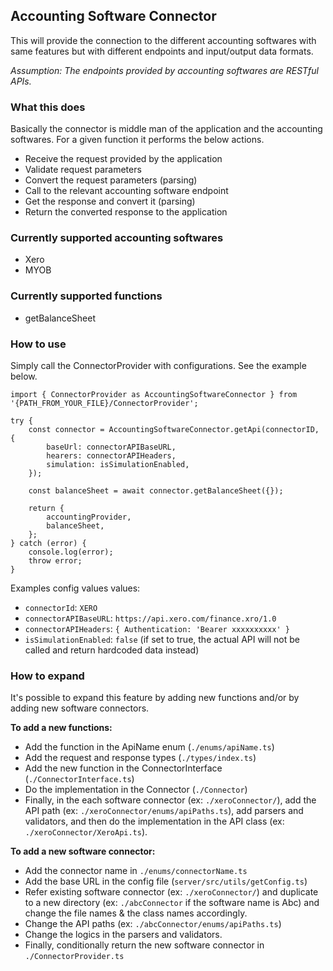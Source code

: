 ## Accounting Software Connector

This will provide the connection to the different accounting softwares with same features but with different endpoints and input/output data formats.

*Assumption: The endpoints provided by accounting softwares are RESTful APIs.*

### What this does

Basically the connector is middle man of the application and the accounting softwares. For a given function it performs the below actions.
* Receive the request provided by the application
* Validate request parameters
* Convert the request parameters (parsing)
* Call to the relevant accounting software endpoint
* Get the response and convert it (parsing)
* Return the converted response to the application

### Currently supported accounting softwares
* Xero
* MYOB

### Currently supported functions
* getBalanceSheet

### How to use

Simply call the ConnectorProvider with configurations. See the example below.

```
import { ConnectorProvider as AccountingSoftwareConnector } from '{PATH_FROM_YOUR_FILE}/ConnectorProvider';

try {
    const connector = AccountingSoftwareConnector.getApi(connectorID, {
        baseUrl: connectorAPIBaseURL,
        hearers: connectorAPIHeaders,
        simulation: isSimulationEnabled,
    });

    const balanceSheet = await connector.getBalanceSheet({});

    return {
        accountingProvider,
        balanceSheet,
    };
} catch (error) {
    console.log(error);
    throw error;
}
```

Examples config values values:

* `connectorId`: `XERO`
* `connectorAPIBaseURL`: `https://api.xero.com/finance.xro/1.0`
* `connectorAPIHeaders`: `{ Authentication: 'Bearer xxxxxxxxxx' }`
* `isSimulationEnabled`: `false` (if set to true, the actual API will not be called and return hardcoded data instead)

### How to expand

It's possible to expand this feature by adding new functions and/or by adding new software connectors.

**To add a new functions:**

* Add the function in the ApiName enum (`./enums/apiName.ts`)
* Add the request and response types (`./types/index.ts`)
* Add the new function in the ConnectorInterface (`./ConnectorInterface.ts`)
* Do the implementation in the Connector (`./Connector`)
* Finally, in the each software connector (ex: `./xeroConnector/`), add the API path (ex: `./xeroConnector/enums/apiPaths.ts`), add parsers and validators, and then do the implementation in the API class (ex: `./xeroConnector/XeroApi.ts`).

**To add a new software connector:**

* Add the connector name in `./enums/connectorName.ts`
* Add the base URL in the config file (`server/src/utils/getConfig.ts`)
* Refer existing software connector (ex: `./xeroConnector/`) and duplicate to a new directory (ex: `./abcConnector` if the software name is Abc) and change the file names & the class names accordingly.
* Change the API paths (ex: `./abcConnector/enums/apiPaths.ts`)
* Change the logics in the parsers and validators.
* Finally, conditionally return the new software connector in `./ConnectorProvider.ts`
